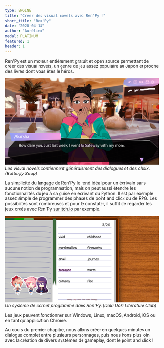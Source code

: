 ```yaml
---
type: ENGINE
title: "Créer des visual novels avec Ren'Py !"
short_title: "Ren'Py"
date: "2020-04-18"
author: "Aurélien"
medal: PLATINUM
featured: 1
header: 1
---
```


Ren'Py est un moteur entièrement gratuit et open source permettant de créer des visual novels, un genre de jeu assez populaire au Japon et proche des livres dont vous êtes le héros.

![Screenshot de Butterfly Soup](./butterfly-soup.png)
*Les visual novels contiennent généralement des dialogues et des choix. (Butterfly Soup)*

La simplicité du langage de Ren'Py le rend idéal pour un écrivain sans aucune notion de programmation, mais on peut aussi étendre les fonctionnalités du jeu à sa guise en écrivant du Python. Il est par exemple assez simple de programmer des phases de point and click ou de RPG. Les possibilités sont nombreuses et pour le constater, il suffit de regarder les jeux créés avec Ren'Py [sur itch.io](https://itch.io/games/newest/made-with-renpy) par exemple.

![Screenshot de Doki Doki Literature Club](./doki-doki-literature-club.png)
*Un système de carnet programmé dans Ren'Py. (Doki Doki Literature Club)*

Les jeux peuvent fonctionner sur Windows, Linux, macOS, Android, iOS ou en tant qu'application Chrome.

Au cours du premier chapitre, nous allons créer en quelques minutes un dialogue complet entre plusieurs personnages, puis nous irons plus loin avec la création de divers systèmes de gameplay, dont le point and click !
